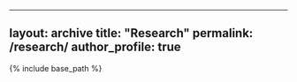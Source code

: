 
---
layout: archive
title: "Research"
permalink: /research/
author_profile: true
---

{% include base_path %}
